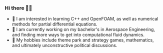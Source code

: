 ### Hi there 🐼🐻
- 🌌 I am interested in learning C++ and OpenFOAM, as well as numerical methods for partial differential equations.
- 🧊 I am currently working on my bachelor's in Aerospace Engineering, and finding more ways to get into computational fluid dynamics.
- 🎍 My hobbies include theme park and strategy games, mathematics, and ultimately unconstructive political discussions.
<!--
**SomethingAboutBears/SomethingAboutBears** is a ✨ _special_ ✨ repository because its `README.md` (this file) appears on your GitHub profile.

Here are some ideas to get you started:

- 🔭 I’m currently working on ...
- 🌱 I’m currently learning ...
- 👯 I’m looking to collaborate on ...
- 🤔 I’m looking for help with ...
- 💬 Ask me about ...
- 📫 How to reach me: ...
- 😄 Pronouns: ...
- ⚡ Fun fact: ...
-->
